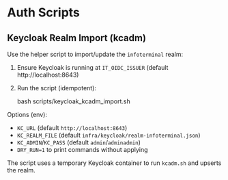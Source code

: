 # Auth Scripts

Keycloak Realm Import (kcadm)
-----------------------------

Use the helper script to import/update the `infoterminal` realm:

1) Ensure Keycloak is running at `IT_OIDC_ISSUER` (default http://localhost:8643)
2) Run the script (idempotent):

   bash scripts/keycloak_kcadm_import.sh

Options (env):
- `KC_URL` (default `http://localhost:8643`)
- `KC_REALM_FILE` (default `infra/keycloak/realm-infoterminal.json`)
- `KC_ADMIN`/`KC_PASS` (default `admin`/`adminadmin`)
- `DRY_RUN=1` to print commands without applying

The script uses a temporary Keycloak container to run `kcadm.sh` and upserts the realm.
